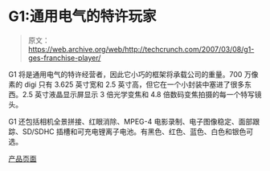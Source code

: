 # G1:通用电气的特许玩家

> 原文：<https://web.archive.org/web/http://techcrunch.com/2007/03/08/g1-ges-franchise-player/>

G1 将是通用电气的特许经营者，因此它小巧的框架将承载公司的重量。700 万像素的 digi 只有 3.625 英寸宽和 2.5 英寸高，但它在一个小封装中塞进了很多东西。2.5 英寸液晶显示屏显示 3 倍光学变焦和 4.8 倍数码变焦拍摄的每一个特写镜头。

G1 还包括相机全景拼接、红眼消除、MPEG-4 电影录制、电子图像稳定、面部跟踪、SD/SDHC 插槽和可充电锂离子电池。有黑色、红色、蓝色、白色和银色可选。

[产品页面](https://web.archive.org/web/20140701093132/http://www.general-imaging.com/cameras/g/g1.html)